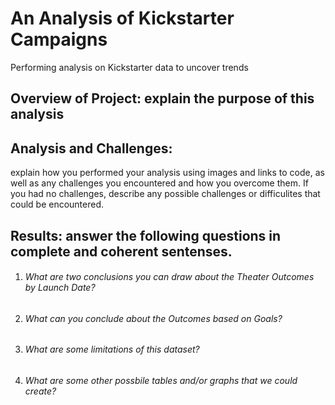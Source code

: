 # An Analysis of Kickstarter Campaigns
Performing analysis on Kickstarter data to uncover trends

## Overview  of Project: explain the purpose of this analysis


## Analysis and Challenges: 
explain how you performed your analysis using images and links to code, as well as any challenges you encountered and how you overcome them. If you had no challenges, describe any possible challenges or difficulites that could be encountered. 


## Results: answer the following questions in complete and coherent sentenses.
1. ###### What are two conclusions you can draw about the Theater Outcomes by Launch Date?
2. ###### What can you conclude about the Outcomes based on Goals?
3. ###### What are some limitations of this dataset?
4. ###### What are some other possbile tables and/or graphs that we could create?

